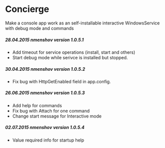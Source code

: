 # Concierge
Make a console app work as an self-installable interactive WindowsService with debug mode and commands


##### 28.04.2015 nmenshov version 1.0.5.1

* Add timeout for service operations (install, start and others)
* Start debug mode while serivce is installed but stopped.

##### 30.04.2015 nmenshov version 1.0.5.2

* Fix bug with HttpGetEnabled field in app.config.

##### 26.06.2015 nmenshov version 1.0.5.3

* Add help for commands
* Fix bug with Attach for one command
* Change start message for Interactive mode

##### 02.07.2015 nmenshov version 1.0.5.4

* Value required info for startup help

